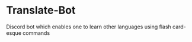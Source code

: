 # Translate-Bot
Discord bot which enables one to learn other languages using flash card-esque commands
